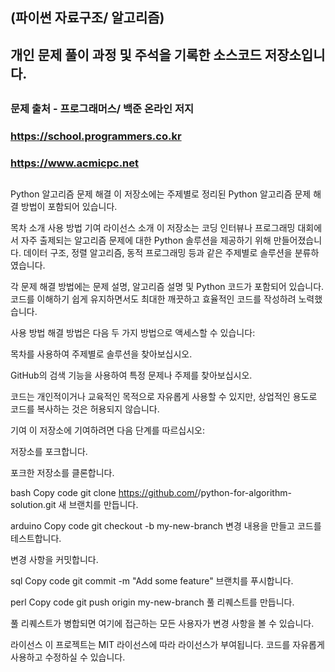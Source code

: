 ##
## (파이썬 자료구조/ 알고리즘)
## 개인 문제 풀이 과정 및 주석을 기록한 소스코드 저장소입니다.
##
### 문제 출처 - 프로그래머스/ 백준 온라인 저지
### https://school.programmers.co.kr
### https://www.acmicpc.net
##

Python 알고리즘 문제 해결
이 저장소에는 주제별로 정리된 Python 알고리즘 문제 해결 방법이 포함되어 있습니다.

목차
소개
사용 방법
기여
라이선스
소개
이 저장소는 코딩 인터뷰나 프로그래밍 대회에서 자주 출제되는 알고리즘 문제에 대한 Python 솔루션을 제공하기 위해 만들어졌습니다. 데이터 구조, 정렬 알고리즘, 동적 프로그래밍 등과 같은 주제별로 솔루션을 분류하였습니다.

각 문제 해결 방법에는 문제 설명, 알고리즘 설명 및 Python 코드가 포함되어 있습니다. 코드를 이해하기 쉽게 유지하면서도 최대한 깨끗하고 효율적인 코드를 작성하려 노력했습니다.

사용 방법
해결 방법은 다음 두 가지 방법으로 액세스할 수 있습니다:

목차를 사용하여 주제별로 솔루션을 찾아보십시오.

GitHub의 검색 기능을 사용하여 특정 문제나 주제를 찾아보십시오.

코드는 개인적이거나 교육적인 목적으로 자유롭게 사용할 수 있지만, 상업적인 용도로 코드를 복사하는 것은 허용되지 않습니다.

기여
이 저장소에 기여하려면 다음 단계를 따르십시오:

저장소를 포크합니다.

포크한 저장소를 클론합니다.

bash
Copy code
git clone https://github.com/<your-github-username>/python-for-algorithm-solution.git
새 브랜치를 만듭니다.

arduino
Copy code
git checkout -b my-new-branch
변경 내용을 만들고 코드를 테스트합니다.

변경 사항을 커밋합니다.

sql
Copy code
git commit -m "Add some feature"
브랜치를 푸시합니다.

perl
Copy code
git push origin my-new-branch
풀 리퀘스트를 만듭니다.

풀 리퀘스트가 병합되면 여기에 접근하는 모든 사용자가 변경 사항을 볼 수 있습니다.

라이선스
이 프로젝트는 MIT 라이선스에 따라 라이선스가 부여됩니다. 코드를 자유롭게 사용하고 수정하실 수 있습니다.
